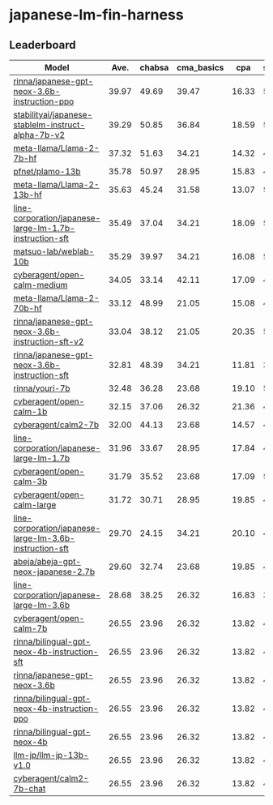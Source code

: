 # japanese-lm-fin-harness

## Leaderboard
<!-- lb start -->
| Model | Ave. | chabsa | cma_basics | cpa | security_sales_1 |
| --- | --- | --- | --- | --- | --- |
| [rinna/japanese-gpt-neox-3.6b-instruction-ppo](https://huggingface.co/rinna/japanese-gpt-neox-3.6b-instruction-ppo) | 39.97 | 49.69 | 39.47 | 16.33 | 54.39 |
| [stabilityai/japanese-stablelm-instruct-alpha-7b-v2](https://huggingface.co/stabilityai/japanese-stablelm-instruct-alpha-7b-v2) | 39.29 | 50.85 | 36.84 | 18.59 | 50.88 |
| [meta-llama/Llama-2-7b-hf](https://huggingface.co/meta-llama/Llama-2-7b-hf) | 37.32 | 51.63 | 34.21 | 14.32 | 49.12 |
| [pfnet/plamo-13b](https://huggingface.co/pfnet/plamo-13b) | 35.78 | 50.97 | 28.95 | 15.83 | 47.37 |
| [meta-llama/Llama-2-13b-hf](https://huggingface.co/meta-llama/Llama-2-13b-hf) | 35.63 | 45.24 | 31.58 | 13.07 | 52.63 |
| [line-corporation/japanese-large-lm-1.7b-instruction-sft](https://huggingface.co/line-corporation/japanese-large-lm-1.7b-instruction-sft) | 35.49 | 37.04 | 34.21 | 18.09 | 52.63 |
| [matsuo-lab/weblab-10b](https://huggingface.co/matsuo-lab/weblab-10b) | 35.29 | 39.97 | 34.21 | 16.08 | 50.88 |
| [cyberagent/open-calm-medium](https://huggingface.co/cyberagent/open-calm-medium) | 34.05 | 33.14 | 42.11 | 17.09 | 43.86 |
| [meta-llama/Llama-2-70b-hf](https://huggingface.co/meta-llama/Llama-2-70b-hf) | 33.12 | 48.99 | 21.05 | 15.08 | 47.37 |
| [rinna/japanese-gpt-neox-3.6b-instruction-sft-v2](https://huggingface.co/rinna/japanese-gpt-neox-3.6b-instruction-sft-v2) | 33.04 | 38.12 | 21.05 | 20.35 | 52.63 |
| [rinna/japanese-gpt-neox-3.6b-instruction-sft](https://huggingface.co/rinna/japanese-gpt-neox-3.6b-instruction-sft) | 32.81 | 48.39 | 34.21 | 11.81 | 36.84 |
| [rinna/youri-7b](https://huggingface.co/rinna/youri-7b) | 32.48 | 36.28 | 23.68 | 19.10 | 50.88 |
| [cyberagent/open-calm-1b](https://huggingface.co/cyberagent/open-calm-1b) | 32.15 | 37.06 | 26.32 | 21.36 | 43.86 |
| [cyberagent/calm2-7b](https://huggingface.co/cyberagent/calm2-7b) | 32.00 | 44.13 | 23.68 | 14.57 | 45.61 |
| [line-corporation/japanese-large-lm-1.7b](https://huggingface.co/line-corporation/japanese-large-lm-1.7b) | 31.96 | 33.67 | 28.95 | 17.84 | 47.37 |
| [cyberagent/open-calm-3b](https://huggingface.co/cyberagent/open-calm-3b) | 31.79 | 35.52 | 23.68 | 17.09 | 50.88 |
| [cyberagent/open-calm-large](https://huggingface.co/cyberagent/open-calm-large) | 31.72 | 30.71 | 28.95 | 19.85 | 47.37 |
| [line-corporation/japanese-large-lm-3.6b-instruction-sft](https://huggingface.co/line-corporation/japanese-large-lm-3.6b-instruction-sft) | 29.70 | 24.15 | 34.21 | 20.10 | 40.35 |
| [abeja/abeja-gpt-neox-japanese-2.7b](https://huggingface.co/abeja/abeja-gpt-neox-japanese-2.7b) | 29.60 | 32.74 | 23.68 | 19.85 | 42.11 |
| [line-corporation/japanese-large-lm-3.6b](https://huggingface.co/line-corporation/japanese-large-lm-3.6b) | 28.68 | 38.25 | 26.32 | 16.83 | 33.33 |
| [cyberagent/open-calm-7b](https://huggingface.co/cyberagent/open-calm-7b) | 26.55 | 23.96 | 26.32 | 13.82 | 42.11 |
| [rinna/bilingual-gpt-neox-4b-instruction-sft](https://huggingface.co/rinna/bilingual-gpt-neox-4b-instruction-sft) | 26.55 | 23.96 | 26.32 | 13.82 | 42.11 |
| [rinna/japanese-gpt-neox-3.6b](https://huggingface.co/rinna/japanese-gpt-neox-3.6b) | 26.55 | 23.96 | 26.32 | 13.82 | 42.11 |
| [rinna/bilingual-gpt-neox-4b-instruction-ppo](https://huggingface.co/rinna/bilingual-gpt-neox-4b-instruction-ppo) | 26.55 | 23.96 | 26.32 | 13.82 | 42.11 |
| [rinna/bilingual-gpt-neox-4b](https://huggingface.co/rinna/bilingual-gpt-neox-4b) | 26.55 | 23.96 | 26.32 | 13.82 | 42.11 |
| [llm-jp/llm-jp-13b-v1.0](https://huggingface.co/llm-jp/llm-jp-13b-v1.0) | 26.55 | 23.96 | 26.32 | 13.82 | 42.11 |
| [cyberagent/calm2-7b-chat](https://huggingface.co/cyberagent/calm2-7b-chat) | 26.55 | 23.96 | 26.32 | 13.82 | 42.11 |
<!-- lb end -->
